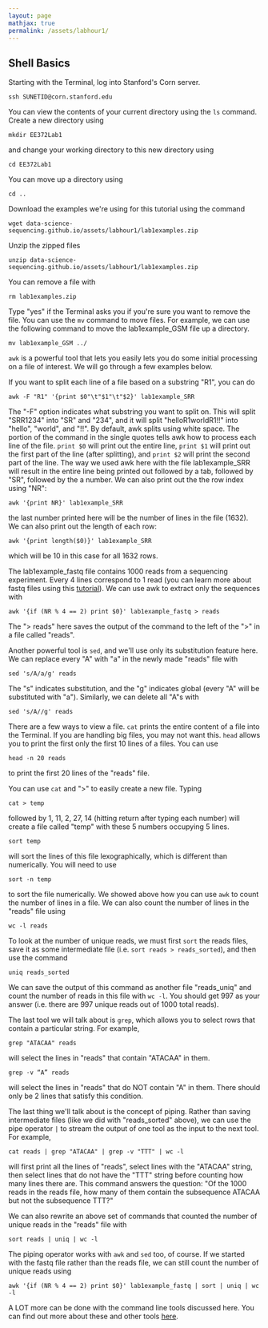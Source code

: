 ```yaml
---
layout: page
mathjax: true
permalink: /assets/labhour1/
---
```


## Shell Basics

Starting with the Terminal, log into Stanford's Corn server.

```
ssh SUNETID@corn.stanford.edu
```

You can view the contents of your current directory using the ```ls``` command. Create a new directory using

```
mkdir EE372Lab1
```

and change your working directory to this new directory using

```
cd EE372Lab1
```

You can move up a directory using

```
cd ..
```

Download the examples we're using for this tutorial using the command

```
wget data-science-sequencing.github.io/assets/labhour1/lab1examples.zip
```

Unzip the zipped files

```
unzip data-science-sequencing.github.io/assets/labhour1/lab1examples.zip
```

You can remove a file with

```
rm lab1examples.zip
```

Type "yes" if the Terminal asks you if you're sure you want to remove the file. You can use the ```mv``` command to move files. For example, we can use the following command to move the lab1example_GSM file up a directory.

```
mv lab1example_GSM ../
```

```awk``` is a powerful tool that lets you easily lets you do some initial processing on a file of interest. We will go through a few examples below.

If you want to split each line of a file based on a substring "R1", you can do

```
awk -F "R1" '{print $0"\t"$1"\t"$2}' lab1example_SRR
```

The "-F" option indicates what substring you want to split on. This will split "SRR1234" into "SR" and "234", and it will split "helloR1worldR1!!" into "hello", "world", and "!!". By default, awk splits using white space. The portion of the command in the single quotes tells awk how to process each line of the file. ```print $0``` will print out the entire line, ```print $1``` will print out the first part of the line (after splitting), and ```print $2``` will print the second part of the line. The way we used awk here with the file lab1example_SRR will result in the entire line being printed out followed by a tab, followed by "SR", followed by the a number. We can also print out the the row index using "NR":

```
awk '{print NR}' lab1example_SRR
```

the last number printed here will be the number of lines in the file (1632). We can also print out the length of each row:

```
awk '{print length($0)}' lab1example_SRR
```

which will be 10 in this case for all 1632 rows.

The lab1example_fastq file contains 1000 reads from a sequencing experiment. Every 4 lines correspond to 1 read (you can learn more about fastq files using this [tutorial](http://nbviewer.jupyter.org/github/BenLangmead/comp-genomics-class/blob/master/notebooks/FASTQ.ipynb)). We can use awk to extract only the sequences with

```
awk '{if (NR % 4 == 2) print $0}' lab1example_fastq > reads
```

The "> reads" here saves the output of the command to the left of the ">" in a file called "reads".

Another powerful tool is ```sed```, and we'll use only its substitution feature here. We can replace every "A" with "a" in the newly made "reads" file with

```
sed 's/A/a/g' reads
```

The "s" indicates substitution, and the "g" indicates global (every "A" will be substituted with "a"). Similarly, we can delete all "A"s with

```
sed 's/A//g' reads
```

There are a few ways to view a file. ```cat``` prints the entire content of a file into the Terminal. If you are handling big files, you may not want this. ```head``` allows you to print the first only the first 10 lines of a files. You can use

```
head -n 20 reads
```

to print the first 20 lines of the "reads" file.

You can use ```cat``` and ">" to easily create a new file. Typing

```
cat > temp
```

followed by 1, 11, 2, 27, 14 (hitting return after typing each number) will create a file called "temp" with these 5 numbers occupying 5 lines.

```
sort temp
```

will sort the lines of this file lexographically, which is different than numerically. You will need to use

```
sort -n temp
```

to sort the file numerically. We showed above how you can use ```awk``` to count the number of lines in a file. We can also count the number of lines in the "reads" file using

```
wc -l reads
```

To look at the number of unique reads, we must first ```sort``` the reads files, save it as some intermediate file (i.e. ```sort reads > reads_sorted```), and then use the command

```
uniq reads_sorted
```

We can save the output of this command as another file "reads_uniq" and count the number of reads in this file with ```wc -l```. You should get 997 as your answer (i.e. there are 997 unique reads out of 1000 total reads).

The last tool we will talk about is ```grep```, which allows you to select rows that contain a particular string. For example,

```
grep "ATACAA" reads
```

will select the lines in "reads" that contain "ATACAA" in them.

```
grep -v “A” reads
```

will select the lines in "reads" that do NOT contain "A" in them. There should only be 2 lines that satisfy this condition.

The last thing we'll talk about is the concept of piping. Rather than saving intermediate files (like we did with "reads_sorted" above), we can use the pipe operator ```|``` to stream the output of one tool as the input to the next tool. For example,

```
cat reads | grep "ATACAA" | grep -v "TTT" | wc -l
```

will first print all the lines of "reads", select lines with the "ATACAA" string, then select lines that do not have the "TTT" string before counting how many lines there are. This command answers the question: "Of the 1000 reads in the reads file, how many of them contain the subsequence ATACAA but not the subsequence TTT?"

We can also rewrite an above set of commands that counted the number of unique reads in the "reads" file with

```
sort reads | uniq | wc -l
```

The piping operator works with ```awk``` and ```sed``` too, of course. If we started with the fastq file rather than the reads file, we can still count the number of unique reads using

```
awk '{if (NR % 4 == 2) print $0}' lab1example_fastq | sort | uniq | wc -l
```

A LOT more can be done with the command line tools discussed here. You can find out more about these and other tools [here](http://ss64.com/bash/).
